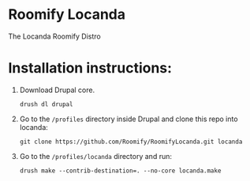 Roomify Locanda
===========

The Locanda Roomify Distro


Installation instructions:
==========================
1. Download Drupal core.

    `drush dl drupal`

2. Go to the `/profiles` directory inside Drupal and clone this repo into locanda:

    `git clone https://github.com/Roomify/RoomifyLocanda.git locanda`

3. Go to the `/profiles/locanda` directory and run:

    `drush make --contrib-destination=. --no-core locanda.make`

